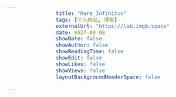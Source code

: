 ---
                title: "Mare_Infinitus"
                tags: [个人网站, 博客]
                externalUrl: "https://lab.imgb.space"
                date: 9927-08-08
                showDate: false
                showAuthor: false
                showReadingTime: false
                showEdit: false
                showLikes: false
                showViews: false
                layoutBackgroundHeaderSpace: false
                ---

